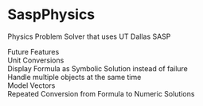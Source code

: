 # SaspPhysics
Physics Problem Solver that uses UT Dallas SASP 

Future Features <br/>
Unit Conversions <br/>
Display Formula as Symbolic Solution instead of failure <br/>
Handle multiple objects at the same time <br/>
Model Vectors <br/>
Repeated Conversion from Formula to Numeric Solutions
